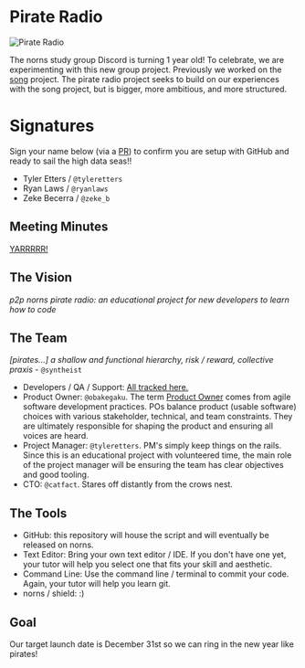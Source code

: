 # Pirate Radio

![Pirate Radio](https://external-content.duckduckgo.com/iu/?u=https%3A%2F%2Fstatic.tvtropes.org%2Fpmwiki%2Fpub%2Fimages%2FPirate_radio_station_5417.jpg&f=1&nofb=1)

The norns study group Discord is turning 1 year old! To celebrate, we are experimenting with this new group project. Previously we worked on the [song](https://github.com/norns-study-group/song) project. The pirate radio project seeks to build on our experiences with the song project, but is bigger, more ambitious, and more structured.

# Signatures

Sign your name below (via a [PR](https://docs.github.com/en/github/collaborating-with-pull-requests/proposing-changes-to-your-work-with-pull-requests/about-pull-requests)) to confirm you are setup with GitHub and ready to sail the high data seas!!

- Tyler Etters / `@tyleretters`
- Ryan Laws / `@ryanlaws`
- Zeke Becerra / `@zeke_b`

## Meeting Minutes

[YARRRRR!](https://docs.google.com/document/d/1jNHnpUeweiwFgerYhkINJbBXRhU_48Kgr6Z3nTv1YW4/edit)

## The Vision

*p2p norns pirate radio: an educational project for new developers to learn how to code*

## The Team

*[pirates...] a shallow and functional hierarchy, risk / reward, collective praxis* - `@syntheist`

- Developers / QA / Support: [All tracked here.](https://docs.google.com/spreadsheets/d/1sgBaggUcnjZBOgAjG8eIFyYXiv_lspyWofmjwelrVUE/edit?usp=sharing)
- Product Owner: `@obakegaku`. The term [Product Owner](https://en.wikipedia.org/wiki/Scrum_(software_development)#Product_owner) comes from agile software development practices. POs balance product (usable software) choices with various stakeholder, technical, and team constraints. They are ultimately responsible for shaping the product and ensuring all voices are heard.
- Project Manager: `@tyleretters`. PM's simply keep things on the rails. Since this is an educational project with volunteered time, the main role of the project manager will be ensuring the team has clear objectives and good tooling.
- CTO: `@catfact`. Stares off distantly from the crows nest.

## The Tools

- GitHub: this repository will house the script and will eventually be released on norns.
- Text Editor: Bring your own text editor / IDE. If you don't have one yet, your tutor will help you select one that fits your skill and aesthetic.
- Command Line: Use the command line / terminal to commit your code. Again, your tutor will help you learn git.
- norns / shield: :)

## Goal

Our target launch date is December 31st so we can ring in the new year like pirates!
